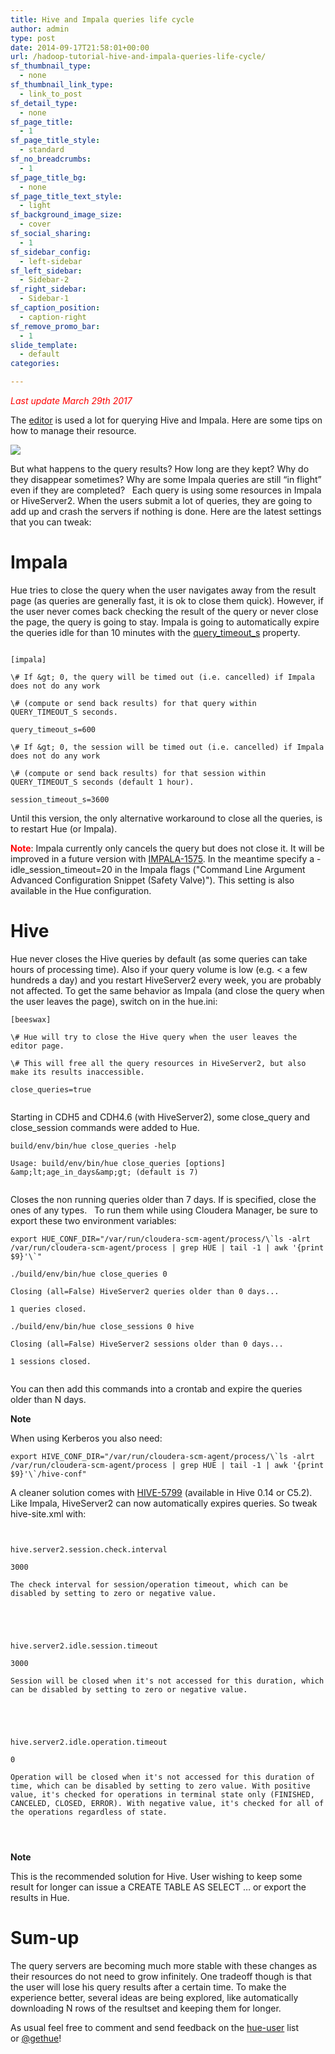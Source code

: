 ```yaml
---
title: Hive and Impala queries life cycle
author: admin
type: post
date: 2014-09-17T21:58:01+00:00
url: /hadoop-tutorial-hive-and-impala-queries-life-cycle/
sf_thumbnail_type:
  - none
sf_thumbnail_link_type:
  - link_to_post
sf_detail_type:
  - none
sf_page_title:
  - 1
sf_page_title_style:
  - standard
sf_no_breadcrumbs:
  - 1
sf_page_title_bg:
  - none
sf_page_title_text_style:
  - light
sf_background_image_size:
  - cover
sf_social_sharing:
  - 1
sf_sidebar_config:
  - left-sidebar
sf_left_sidebar:
  - Sidebar-2
sf_right_sidebar:
  - Sidebar-1
sf_caption_position:
  - caption-right
sf_remove_promo_bar:
  - 1
slide_template:
  - default
categories:

---
```

<span style="color: #ff0000;"><em>Last update March 29th 2017</em></span>

The [editor][1] is used a lot for querying Hive and Impala. Here are some tips on how to manage their resource.

[<img src="https://cdn.gethue.com/uploads/2014/03/sql-editor-1024x535.png" />][2]

But what happens to the query results? How long are they kept? Why do they disappear sometimes? Why are some Impala queries are still “in flight” even if they are completed?   Each query is using some resources in Impala or HiveServer2. When the users submit a lot of queries, they are going to add up and crash the servers if nothing is done. Here are the latest settings that you can tweak:

# Impala

Hue tries to close the query when the user navigates away from the result page (as queries are generally fast, it is ok to close them quick). However, if the user never comes back checking the result of the query or never close the page, the query is going to stay. Impala is going to automatically expire the queries idle for than 10 minutes with the [query_timeout_s][3] property.

<pre></pre>

<pre><code class="bash">[impala]

\# If &amp;gt; 0, the query will be timed out (i.e. cancelled) if Impala does not do any work

\# (compute or send back results) for that query within QUERY_TIMEOUT_S seconds.

query_timeout_s=600

\# If &amp;gt; 0, the session will be timed out (i.e. cancelled) if Impala does not do any work

\# (compute or send back results) for that session within QUERY_TIMEOUT_S seconds (default 1 hour).

session_timeout_s=3600 </code></pre>

Until this version, the only alternative workaround to close all the queries, is to restart Hue (or Impala).

**<span style="color: #ff0000;">Note</span>**: Impala currently only cancels the query but does not close it. It will be improved in a future version with [IMPALA-1575][4]. In the meantime specify a -idle_session_timeout=20 in the Impala flags ("Command Line Argument Advanced Configuration Snippet (Safety Valve)"). This setting is also available in the Hue configuration.

# Hive

Hue never closes the Hive queries by default (as some queries can take hours of processing time). Also if your query volume is low (e.g. < a few hundreds a day) and you restart HiveServer2 every week, you are probably not affected. To get the same behavior as Impala (and close the query when the user leaves the page), switch on in the hue.ini:

<pre><code class="bash">[beeswax]

\# Hue will try to close the Hive query when the user leaves the editor page.

\# This will free all the query resources in HiveServer2, but also make its results inaccessible.

close_queries=true

</code></pre>

Starting in CDH5 and CDH4.6 (with HiveServer2), some close_query and close_session commands were added to Hue.

<pre><code class="bash">build/env/bin/hue close_queries -help

Usage: build/env/bin/hue close_queries [options] &amp;amp;lt;age_in_days&amp;amp;gt; (default is 7)

</code></pre>

Closes the non running queries older than 7 days. If <all> is specified, close the ones of any types.   To run them while using Cloudera Manager, be sure to export these two environment variables:

<pre><code class="bash">export HUE_CONF_DIR="/var/run/cloudera-scm-agent/process/\`ls -alrt /var/run/cloudera-scm-agent/process | grep HUE | tail -1 | awk '{print $9}'\`"

./build/env/bin/hue close_queries 0

Closing (all=False) HiveServer2 queries older than 0 days...

1 queries closed.

./build/env/bin/hue close_sessions 0 hive

Closing (all=False) HiveServer2 sessions older than 0 days...

1 sessions closed.

</code></pre>

You can then add this commands into a crontab and expire the queries older than N days.

**Note**

When using Kerberos you also need:

<pre><code class="bash">export HIVE_CONF_DIR="/var/run/cloudera-scm-agent/process/\`ls -alrt /var/run/cloudera-scm-agent/process | grep HUE | tail -1 | awk '{print $9}'\`/hive-conf"</code></pre>

A cleaner solution comes with [HIVE-5799][5] (available in Hive 0.14 or C5.2). Like Impala, HiveServer2 can now automatically expires queries. So tweak hive-site.xml with:

<pre><code class="xml"><property>

<name>hive.server2.session.check.interval</name>

<value>3000</value>

<description>The check interval for session/operation timeout, which can be disabled by setting to zero or negative value.</description>

</property>

<property>

<name>hive.server2.idle.session.timeout</name>

<value>3000</value>

<description>Session will be closed when it's not accessed for this duration, which can be disabled by setting to zero or negative value.</description>

</property>

<property>

<name>hive.server2.idle.operation.timeout</name>

<value>0</value>

<description>Operation will be closed when it's not accessed for this duration of time, which can be disabled by setting to zero value. With positive value, it's checked for operations in terminal state only (FINISHED, CANCELED, CLOSED, ERROR). With negative value, it's checked for all of the operations regardless of state.</description>

</property>

</code></pre>

**Note**

This is the recommended solution for Hive. User wishing to keep some result for longer can issue a CREATE TABLE AS SELECT … or export the results in Hue.

# Sum-up

The query servers are becoming much more stable with these changes as their resources do not need to grow infinitely. One tradeoff though is that the user will lose his query results after a certain time. To make the experience better, several ideas are being explored, like automatically downloading N rows of the resultset and keeping them for longer.

As usual feel free to comment and send feedback on the [hue-user][6] list or [@gethue][7]!

 [1]: https://gethue.com/sql-editor/
 [2]: https://cdn.gethue.com/uploads/2014/03/sql-editor.png
 [3]: https://github.com/cloudera/hue/blob/master/desktop/conf.dist/hue.ini#L818
 [4]: https://issues.cloudera.org/browse/IMPALA-1575
 [5]: https://issues.apache.org/jira/browse/HIVE-5799
 [6]: http://groups.google.com/a/cloudera.org/group/hue-user
 [7]: https://twitter.com/gethue
